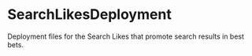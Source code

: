 SearchLikesDeployment
=====================

Deployment files for the Search Likes that promote search results in best bets.
